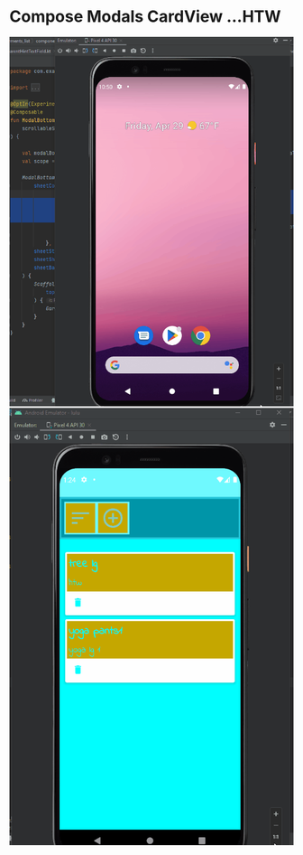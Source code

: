 # Compose Modals CardView ...HTW
![Screenshot](lulu_feature_gen_3.gif)
![Screenshot](lulu_feature_gen.gif)
